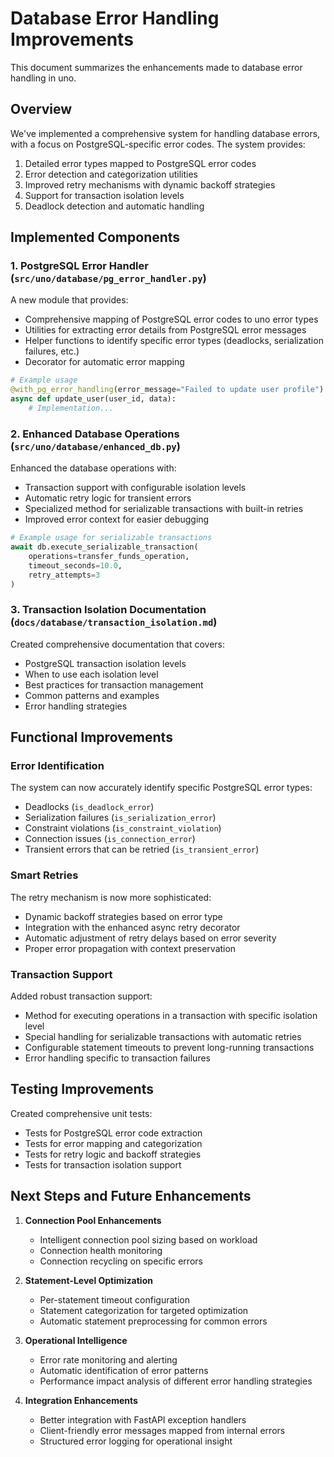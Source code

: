# Database Error Handling Improvements

This document summarizes the enhancements made to database error handling in uno.

## Overview

We've implemented a comprehensive system for handling database errors, with a focus on PostgreSQL-specific error codes. The system provides:

1. Detailed error types mapped to PostgreSQL error codes
2. Error detection and categorization utilities
3. Improved retry mechanisms with dynamic backoff strategies
4. Support for transaction isolation levels
5. Deadlock detection and automatic handling

## Implemented Components

### 1. PostgreSQL Error Handler (`src/uno/database/pg_error_handler.py`)

A new module that provides:

- Comprehensive mapping of PostgreSQL error codes to uno error types
- Utilities for extracting error details from PostgreSQL error messages
- Helper functions to identify specific error types (deadlocks, serialization failures, etc.)
- Decorator for automatic error mapping

```python
# Example usage
@with_pg_error_handling(error_message="Failed to update user profile")
async def update_user(user_id, data):
    # Implementation...
```

### 2. Enhanced Database Operations (`src/uno/database/enhanced_db.py`)

Enhanced the database operations with:

- Transaction support with configurable isolation levels
- Automatic retry logic for transient errors
- Specialized method for serializable transactions with built-in retries
- Improved error context for easier debugging

```python
# Example usage for serializable transactions
await db.execute_serializable_transaction(
    operations=transfer_funds_operation,
    timeout_seconds=10.0,
    retry_attempts=3
)
```

### 3. Transaction Isolation Documentation (`docs/database/transaction_isolation.md`)

Created comprehensive documentation that covers:

- PostgreSQL transaction isolation levels
- When to use each isolation level
- Best practices for transaction management
- Common patterns and examples
- Error handling strategies

## Functional Improvements

### Error Identification

The system can now accurately identify specific PostgreSQL error types:

- Deadlocks (`is_deadlock_error`)
- Serialization failures (`is_serialization_error`)
- Constraint violations (`is_constraint_violation`)
- Connection issues (`is_connection_error`)
- Transient errors that can be retried (`is_transient_error`)

### Smart Retries

The retry mechanism is now more sophisticated:

- Dynamic backoff strategies based on error type
- Integration with the enhanced async retry decorator
- Automatic adjustment of retry delays based on error severity
- Proper error propagation with context preservation

### Transaction Support

Added robust transaction support:

- Method for executing operations in a transaction with specific isolation level
- Special handling for serializable transactions with automatic retries
- Configurable statement timeouts to prevent long-running transactions
- Error handling specific to transaction failures

## Testing Improvements

Created comprehensive unit tests:

- Tests for PostgreSQL error code extraction
- Tests for error mapping and categorization
- Tests for retry logic and backoff strategies
- Tests for transaction isolation support

## Next Steps and Future Enhancements

1. **Connection Pool Enhancements**
   - Intelligent connection pool sizing based on workload
   - Connection health monitoring
   - Connection recycling on specific errors

2. **Statement-Level Optimization**
   - Per-statement timeout configuration
   - Statement categorization for targeted optimization
   - Automatic statement preprocessing for common errors

3. **Operational Intelligence**
   - Error rate monitoring and alerting
   - Automatic identification of error patterns
   - Performance impact analysis of different error handling strategies

4. **Integration Enhancements**
   - Better integration with FastAPI exception handlers
   - Client-friendly error messages mapped from internal errors
   - Structured error logging for operational insight